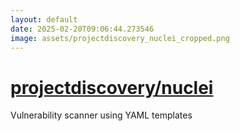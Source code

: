 ```yaml
---
layout: default
date: 2025-02-20T09:06:44.273546
image: assets/projectdiscovery_nuclei_cropped.png
---
```


# [projectdiscovery/nuclei](https://github.com/projectdiscovery/nuclei)

Vulnerability scanner using YAML templates

